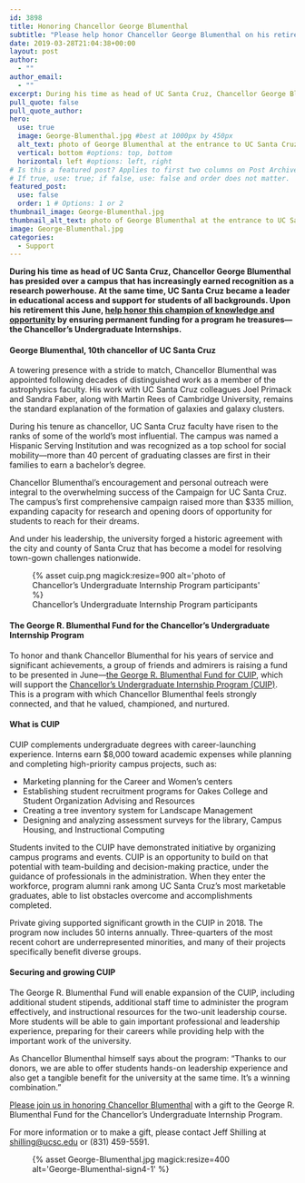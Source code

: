 ```yaml
---
id: 3898
title: Honoring Chancellor George Blumenthal
subtitle: "Please help honor Chancellor George Blumenthal on his retirement with your gift to the Chancellor's Undergraduate Internships."
date: 2019-03-28T21:04:38+00:00
layout: post
author:
  - ""
author_email:
  - ""
excerpt: During his time as head of UC Santa Cruz, Chancellor George Blumenthal has presided over a campus that has increasingly earned recognition as a research powerhouse. At the same time, UC Santa Cruz became a leader in educational access and support for students of all backgrounds.
pull_quote: false
pull_quote_author:
hero:
  use: true
  image: George-Blumenthal.jpg #best at 1000px by 450px
  alt_text: photo of George Blumenthal at the entrance to UC Santa Cruz
  vertical: bottom #options: top, bottom
  horizontal: left #options: left, right
# Is this a featured post? Applies to first two columns on Post Archive Page.
# If true, use: true; if false, use: false and order does not matter.
featured_post:
  use: false
  order: 1 # Options: 1 or 2
thumbnail_image: George-Blumenthal.jpg
thumbnail_alt_text: photo of George Blumenthal at the entrance to UC Santa Cruz
image: George-Blumenthal.jpg
categories:
  - Support
---
```

**During his time as head of UC Santa Cruz, Chancellor George Blumenthal has presided over a campus that has increasingly earned recognition as a research powerhouse. At the same time, UC Santa Cruz became a leader in educational access and support for students of all backgrounds. Upon his retirement this June, [help honor this champion of knowledge and opportunity](https://secure.ucsc.edu/s/1069/bp18/interior.aspx?sid=1069&gid=1001&pgid=780&cid=1749&dids=984) by ensuring permanent funding for a program he treasures—the Chancellor’s Undergraduate Internships.**

#### George Blumenthal, 10th chancellor of UC Santa Cruz

A towering presence with a stride to match, Chancellor Blumenthal was appointed following decades of distinguished work as a member of the astrophysics faculty. His work with UC Santa Cruz colleagues Joel Primack and Sandra Faber, along with Martin Rees of Cambridge University, remains the standard explanation of the formation of galaxies and galaxy clusters.

During his tenure as chancellor, UC Santa Cruz faculty have risen to the ranks of some of the world’s most influential. The campus was named a Hispanic Serving Institution and was recognized as a top school for social mobility—more than 40 percent of graduating classes are first in their families to earn a bachelor’s degree.

Chancellor Blumenthal’s encouragement and personal outreach were integral to the overwhelming success of the Campaign for UC Santa Cruz. The campus’s first comprehensive campaign raised more than $335 million, expanding capacity for research and opening doors of opportunity for students to reach for their dreams.

And under his leadership, the university forged a historic agreement with the city and county of Santa Cruz that has become a model for resolving town-gown challenges nationwide.

<figure class="inline-image full">
{% asset cuip.png magick:resize=900 alt='photo of Chancellor&rsquo;s Undergraduate Internship Program participants'  %}
<figcaption>Chancellor&rsquo;s Undergraduate Internship Program participants</figcaption></figure>

#### The George R. Blumenthal Fund for the Chancellor’s Undergraduate Internship Program

To honor and thank Chancellor Blumenthal for his years of service and significant achievements, a group of friends and admirers is raising a fund to be presented in June—[the George R. Blumenthal Fund for CUIP](https://secure.ucsc.edu/s/1069/bp18/interior.aspx?sid=1069&gid=1001&pgid=780&cid=1749&dids=984), which will support the [Chancellor’s Undergraduate Internship Program (CUIP)](https://careers.ucsc.edu/intern/cuip/). This is a program with which Chancellor Blumenthal feels strongly connected, and that he valued, championed, and nurtured.

#### What is CUIP

CUIP complements undergraduate degrees with career-launching experience. Interns earn $8,000 toward academic expenses while planning and completing high-priority campus projects, such as:

  * Marketing planning for the Career and Women&#8217;s centers
  * Establishing student recruitment programs for Oakes College and Student Organization Advising and Resources
  * Creating a tree inventory system for Landscape Management
  * Designing and analyzing assessment surveys for the library, Campus Housing, and Instructional Computing

Students invited to the CUIP have demonstrated initiative by organizing campus programs and events. CUIP is an opportunity to build on that potential with team-building and decision-making practice, under the guidance of professionals in the administration. When they enter the workforce, program alumni rank among UC Santa Cruz’s most marketable graduates, able to list obstacles overcome and accomplishments completed.

Private giving supported significant growth in the CUIP in 2018. The program now includes 50 interns annually. Three-quarters of the most recent cohort are underrepresented minorities, and many of their projects specifically benefit diverse groups.

#### Securing and growing CUIP

The George R. Blumenthal Fund will enable expansion of the CUIP, including additional student stipends, additional staff time to administer the program effectively, and instructional resources for the two-unit leadership course. More students will be able to gain important professional and leadership experience, preparing for their careers while providing help with the important work of the university.

As Chancellor Blumenthal himself says about the program: “Thanks to our donors, we are able to offer students hands-on leadership experience and also get a tangible benefit for the university at the same time. It’s a winning combination.”

[Please join us in honoring Chancellor Blumenthal](https://secure.ucsc.edu/s/1069/bp18/interior.aspx?sid=1069&gid=1001&pgid=780&cid=1749&dids=984) with a gift to the George R. Blumenthal Fund for the Chancellor’s Undergraduate Internship Program.

For more information or to make a gift, please contact Jeff Shilling at <shilling@ucsc.edu> or (831) 459-5591.<figure class="inline-image right">
{% asset George-Blumenthal.jpg magick:resize=400 alt='George-Blumenthal-sign4-1' %}
<figcaption></figcaption></figure>
